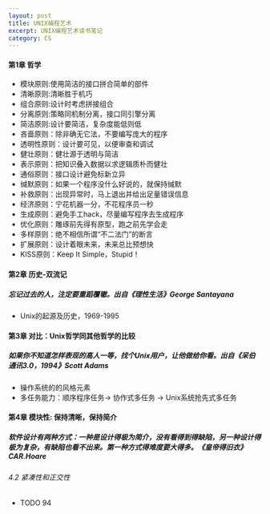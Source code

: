 ```yaml
---
layout: post
title: UNIX编程艺术
excerpt: UNIX编程艺术读书笔记
category: CS
---
```


#### 第1章 哲学
- 模块原则:使用简洁的接口拼合简单的部件
- 清晰原则:清晰胜于机巧
- 组合原则:设计时考虑拼接组合
- 分离原则:策略同机制分离，接口同引擎分离
- 简洁原则:设计要简洁，复杂度能低则低
- 吝啬原则：除非确无它法，不要编写庞大的程序
- 透明性原则：设计要可见，以便审查和调试
- 健壮原则：健壮源于透明与简洁
- 表示原则：把知识叠入数据以求逻辑质朴而健壮
- 通俗原则：接口设计避免标新立异
- 缄默原则：如果一个程序没什么好说的，就保持缄默
- 补救原则：出现异常时，马上退出并给出足量错误信息
- 经济原则：宁花机器一分，不花程序员一秒
- 生成原则：避免手工hack，尽量编写程序去生成程序
- 优化原则：雕琢前先得有原型，跑之前先学会走
- 多样原则：绝不相信所谓“不二法门”的断言
- 扩展原则：设计着眼未来，未来总比预想快
- KISS原则：Keep It Simple，Stupid！

#### 第2章 历史-双流记
##### 忘记过去的人，注定要重蹈覆辙。出自《理性生活》George Santayana
- Unix的起源及历史，1969-1995

#### 第3章 对比：Unix哲学同其他哲学的比较
##### 如果你不知道怎样表现的高人一等，找个Unix用户，让他做给你看。出自《呆伯通讯3.0，1994》Scott Adams
- 操作系统的的风格元素
- 多任务能力：顺序程序任务-> 协作式多任务 -> Unix系统抢先式多任务

#### 第4章 模块性: 保持清晰，保持简介
##### 软件设计有两种方式：一种是设计得极为简介，没有看得到得缺陷，另一种设计得极为复杂，有缺陷也看不出来。第一种方式得难度要大得多。《皇帝得旧衣》CAR.Hoare
###### 4.2 紧凑性和正交性
- TODO 94

